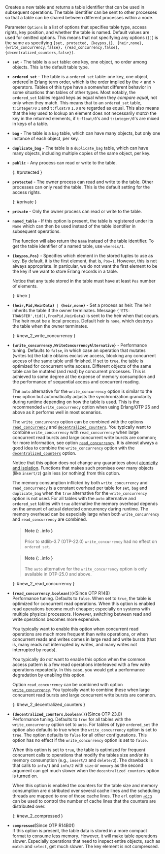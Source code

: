 Creates a new table and returns a table identifier that can be used in
subsequent operations. The table identifier can be sent to other processes so
that a table can be shared between different processes within a node.

Parameter `Options` is a list of options that specifies table type, access
rights, key position, and whether the table is named. Default values are used
for omitted options. This means that not specifying any options (`[]`) is the
same as specifying
`[set, protected, {keypos,1}, {heir,none}, {write_concurrency,false}, {read_concurrency,false}, {decentralized_counters,false}]`.

- **`set`** - The table is a `set` table: one key, one object, no order among
  objects. This is the default table type.

- **`ordered_set`** - The table is a `ordered_set` table: one key, one object,
  ordered in Erlang term order, which is the order implied by the < and >
  operators. Tables of this type have a somewhat different behavior in some
  situations than tables of other types. Most notably, the `ordered_set` tables
  regard keys as equal when they _compare equal_, not only when they match. This
  means that to an `ordered_set` table, `t:integer/0` `1` and `t:float/0` `1.0`
  are regarded as equal. This also means that the key used to lookup an element
  does not necessarily _match_ the key in the returned elements, if
  `t:float/0`'s and `t:integer/0`'s are mixed in keys of a table.

- **`bag`** - The table is a `bag` table, which can have many objects, but only
  one instance of each object, per key.

- **`duplicate_bag`** - The table is a `duplicate_bag` table, which can have
  many objects, including multiple copies of the same object, per key.

- **`public`** - Any process can read or write to the table.

  [](){: #protected }

- **`protected`** - The owner process can read and write to the table. Other
  processes can only read the table. This is the default setting for the access
  rights.

  [](){: #private }

- **`private`** - Only the owner process can read or write to the table.

- **`named_table`** - If this option is present, the table is registered under
  its `Name` which can then be used instead of the table identifier in
  subsequent operations.

  The function will also return the `Name` instead of the table identifier. To
  get the table identifier of a named table, use `whereis/1`.

- **`{keypos,Pos}`** - Specifies which element in the stored tuples to use as
  key. By default, it is the first element, that is, `Pos=1`. However, this is
  not always appropriate. In particular, we do not want the first element to be
  the key if we want to store Erlang records in a table.

  Notice that any tuple stored in the table must have at least `Pos` number of
  elements.

  [](){: #heir }

- **`{heir,Pid,HeirData} | {heir,none}`** - Set a process as heir. The heir
  inherits the table if the owner terminates. Message
  `{'ETS-TRANSFER',tid(),FromPid,HeirData}` is sent to the heir when that
  occurs. The heir must be a local process. Default heir is `none`, which
  destroys the table when the owner terminates.

  [](){: #new_2_write_concurrency }

- **`{write_concurrency,WriteConcurrencyAlternative}`** - Performance tuning.
  Defaults to `false`, in which case an operation that mutates (writes to) the
  table obtains exclusive access, blocking any concurrent access of the same
  table until finished. If set to `true`, the table is optimized for concurrent
  write access. Different objects of the same table can be mutated (and read) by
  concurrent processes. This is achieved to some degree at the expense of memory
  consumption and the performance of sequential access and concurrent reading.

  The `auto` alternative for the `write_concurrency` option is similar to the
  `true` option but automatically adjusts the synchronization granularity during
  runtime depending on how the table is used. This is the recommended
  `write_concurrency` option when using Erlang/OTP 25 and above as it performs
  well in most scenarios.

  The `write_concurrency` option can be combined with the options
  [`read_concurrency`](`m:ets#new_2_read_concurrency`) and
  [`decentralized_counters`](`m:ets#new_2_decentralized_counters`). You
  typically want to combine `write_concurrency` with `read_concurrency` when
  large concurrent read bursts and large concurrent write bursts are common; for
  more information, see option
  [`read_concurrency`](`m:ets#new_2_read_concurrency`). It is almost always a
  good idea to combine the `write_concurrency` option with the
  [`decentralized_counters`](`m:ets#new_2_decentralized_counters`) option.

  Notice that this option does not change any guarantees about
  [atomicity and isolation](`m:ets#module-concurrency`). Functions that makes such
  promises over many objects (like `insert/2`) gain less (or nothing) from this
  option.

  The memory consumption inflicted by both `write_concurrency` and
  `read_concurrency` is a constant overhead per table for `set`, `bag` and
  `duplicate_bag` when the `true` alternative for the `write_concurrency` option
  is not used. For all tables with the `auto` alternative and `ordered_set`
  tables with `true` alternative the memory overhead depends on the amount of
  actual detected concurrency during runtime. The memory overhead can be
  especially large when both `write_concurrency` and `read_concurrency` are
  combined.

  > #### Note {: .info }
  >
  > Prior to stdlib-3.7 (OTP-22.0) `write_concurrency` had no effect on
  > `ordered_set`.

  > #### Note {: .info }
  >
  > The `auto` alternative for the `write_concurrency` option is only available
  > in OTP-25.0 and above.

  [](){: #new_2_read_concurrency }

- **`{read_concurrency,boolean()}`**(Since OTP R14B)  
  Performance tuning. Defaults to `false`. When set to `true`, the table is
  optimized for concurrent read operations. When this option is enabled read
  operations become much cheaper; especially on systems with multiple physical
  processors. However, switching between read and write operations becomes more
  expensive.

  You typically want to enable this option when concurrent read operations are
  much more frequent than write operations, or when concurrent reads and writes
  comes in large read and write bursts (that is, many reads not interrupted by
  writes, and many writes not interrupted by reads).

  You typically do _not_ want to enable this option when the common access
  pattern is a few read operations interleaved with a few write operations
  repeatedly. In this case, you would get a performance degradation by enabling
  this option.

  Option `read_concurrency` can be combined with option
  [`write_concurrency`](`m:ets#new_2_write_concurrency`). You typically want to
  combine these when large concurrent read bursts and large concurrent write
  bursts are common.

  [](){: #new_2_decentralized_counters }

- **`{decentralized_counters,boolean()}`**(Since OTP 23.0)  
  Performance tuning. Defaults to `true` for all tables with the
  `write_concurrency` option set to `auto`. For tables of type `ordered_set` the
  option also defaults to true when the `write_concurrency` option is set to
  `true`. The option defaults to `false` for all other configurations. This
  option has no effect if the `write_concurrency` option is set to `false`.

  When this option is set to `true`, the table is optimized for frequent
  concurrent calls to operations that modify the tables size and/or its memory
  consumption (e.g., `insert/2` and `delete/2`). The drawback is that calls to
  `info/1` and `info/2` with `size` or `memory` as the second argument can get
  much slower when the `decentralized_counters` option is turned on.

  When this option is enabled the counters for the table size and memory
  consumption are distributed over several cache lines and the scheduling
  threads are mapped to one of those cache lines. The `erl` option
  [`+dcg`](`e:erts:erl_cmd.md#%2Bdcg`) can be used to control the number of
  cache lines that the counters are distributed over.

  [](){: #new_2_compressed }

- **`compressed`**(Since OTP R14B01)  
  If this option is present, the table data is stored in a more compact format
  to consume less memory. However, it will make table operations slower.
  Especially operations that need to inspect entire objects, such as `match` and
  `select`, get much slower. The key element is not compressed.
